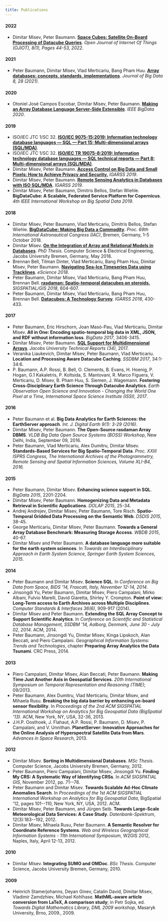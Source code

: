 ```yaml
---
title: Publications
---
```


#### 2022

- Dimitar Misev, Peter Baumann. [**Space Cubes: Satellite On-Board Processing of Datacube Queries**](https://www.ronpub.com/ojiot/OJIOT_2022v8i1n05_Misev.html). *Open Journal of Internet Of Things (OJIOT), 8(1), Pages 44-53, 2022*.

#### 2021

- Peter Baumann, Dimitar Misev, Vlad Merticariu, Bang Pham Huu. [**Array databases: concepts, standards, implementations**](https://journalofbigdata.springeropen.com/articles/10.1186/s40537-020-00399-2). *Journal of Big Data 8, 28 (2021)*.

#### 2020

- Otoniel José Campos Escobar, Dimitar Misev, Peter Baumann. [**Making an Array Database Language Server-Side Extensible**](https://ieeexplore.ieee.org/document/9378108/). *IEEE BigData 2020*.

#### 2019

- ISO/IEC JTC 1/SC 32. [**ISO/IEC 9075-15:2019: Information technology database languages &mdash; SQL &mdash; Part 15: Multi-dimensional arrays (SQL/MDA)**](https://www.iso.org/standard/67382.html).
- ISO/IEC JTC 1/SC 32. [**ISO/IEC TR 19075-8:2019: Information technology database languages &mdash; SQL technical reports &mdash; Part 8: Multi-dimensional arrays (SQL/MDA)**](https://www.iso.org/standard/69777.html).
- Dimitar Misev, Peter Baumann. [**Access Control on Big Data and Small Pixels: How to Achieve Privacy and Security.**](https://ieeexplore.ieee.org/document/8898179) *IGARSS 2019*.
- Dimitar Misev, Peter Baumann. [**Remote Sensing Analytics in Databases with ISO SQL/MDA**](https://ieeexplore.ieee.org/document/8898179). *IGARSS 2019*.
- Dimitar Misev, Peter Baumann, Dimitris Bellos, Stefan Wiehle. **BigDataCube: A Scalable, Federated Service Platform for Copernicus**. *4th IEEE International Workshop on Big Spatial Data 2019*.

#### 2018

- Dimitar Misev, Peter Baumann, Vlad Merticariu, Dimitris Bellos, Stefan Wiehle. [**BigDataCube: Making Big Data a Commodity**](https://iafastro.directory/iac/archive/browse/IAC-18/B1/4/44924/). *Proc. 69th International Astronautical Congress (IAC)*, Bremen, Germany, 1-5 October 2018.
- Dimitar Misev. [**On the Integration of Array and Relational Models in Databases**](http://nbn-resolving.org/urn:nbn:de:gbv:579-opus-1008050). *PhD Thesis*. Computer Science & Electrical Engineering, Jacobs University Bremen, Germany, May 2018.
- Brennan Bell, Tilman Dinter, Vlad Merticariu, Bang Pham Huu, Dimitar Misev, Peter Baumann. [**Navigating Sea-Ice Timeseries Data using Tracklines**](https://doi.org/10.1109/eScience.2018.00115). *eScience 2018*.
- Peter Baumann, Dimitar Misev, Vlad Merticariu, Bang Pham Huu, Brennan Bell. [**rasdaman: Spatio-temporal datacubes on steroids.**](https://doi.org/10.1145/3274895.3274988) *SIGSPATIAL/GIS 2018*, 604-607.
- Peter Baumann, Dimitar Misev, Vlad Merticariu, Bang Pham Huu, Brennan Bell. [**Datacubes: A Technology Survey**](https://www.doi.org/10.1109/IGARSS.2018.8518920). *IGARSS 2018*, 430-433.

#### 2017

- Peter Baumann, Eric Hirschorn, Joan Masó-Pau, Vlad Merticariu, Dimitar Misev. **All in One: Encoding spatio-temporal big data in XML, JSON, and RDF without information loss**. *BigData 2017*, 3406-3415.
- Dimitar Misev, Peter Baumann. [**SQL Support for Multidimensional Arrays**](http://nbn-resolving.org/urn:nbn:de:gbv:579-opus-1007237). *Jacobs University Technical Reports (34)*, 2017.
- Veranika Liaukevich, Dimitar Misev, Peter Baumann, Vlad Merticariu. **Location and Processing Aware Datacube Caching**. *SSDBM 2017*, 34:1-34:6.
- P. Baumann, A.P. Rossi, B. Bell, O. Clements, B. Evans, H. Hoenig, P. Hogan, G.1 Kakaletris, P. Koltsida, S. Mantovani, R. Marco Figuera, V. Merticariu, D. Misev, B. Pham Huu, S. Siemen, J. Wagemann. **Fostering Cross-Disciplinary Earth Science Through Datacube Analytics**. *Earth Observation Open Science and Innovation - Changing the World One Pixel at a Time, International Space Science Institute (ISSI), 2017*.

#### 2016

- Peter Baumann et al. **Big Data Analytics for Earth Sciences: the EarthServer approach**. *Int. J. Digital Earth 9(1): 3-29 (2016)*.
- Dimitar Misev, Peter Baumann. **The Open-Source rasdaman Array DBMS**. *VLDB Big Data Open Source Systems (BOSS) Workshop*, New Delhi, India, September 09, 2016.
- Peter Baumann, Vlad Merticariu, Alex Dumitru, Dimitar Misev. **Standards-Based Services for Big Spatio-Temporal Data**. *Proc. XXIII ISPRS Congress, The International Archives of the Photogrammetry, Remote Sensing and Spatial Information Sciences, Volume XLI-B4, 2016.*

#### 2015

- Peter Baumann, Dimitar Misev. **Enhancing science support in SQL**. *BigData 2015*, 2201-2204.
- Dimitar Misev, Peter Baumann. **Homogenizing Data and Metadata Retrieval in Scientific Applications**. *DOLAP 2015*, 25-34.
- Andrej Andrejev, Dimitar Misev, Peter Baumann, Tore Risch. **Spatio-Temporal Gridded Data Processing on the Semantic Web**. *DSDIS 2015*, 38-45.
- George Merticariu, Dimitar Misev, Peter Baumann. **Towards a General Array Database Benchmark: Measuring Storage Access**. *WBDB 2015*, 40-67.
- Dimitar Misev and Peter Baumann. **A database language more suitable for the earth system sciences**. In *Towards an Interdisciplinary Approach in Earth System Science, Springer Earth System Sciences, 2015*.

#### 2014

- Peter Baumann and Dimitar Misev. **Science SQL**. In *Conference on Big Data from Space, BiDS '14, Frascati, Italy, November 12-14, 2014*.
- Jinsongdi Yu, Peter Baumann, Dimitar Misev, Piero Campalani, Mirko Albani, Fulvio Marelli, David Giaretta, Shirley Y. Crompton.
**Point of view: Long-Term access to Earth Archives across Multiple Disciplines**. *Computer Standards & Interfaces 36(6)*, 909-917 (2014).
- Dimitar Misev and Peter Baumann. **Extending the SQL Array Concept to Support Scientific Analytics**. In *Conference on Scientific and Statistical Database Management, SSDBM '14, Aalborg, Denmark, June 30 - July 02, 2014*. ACM, 2014.
- Peter Baumann, Jinsongdi Yu, Dimitar Misev, Kinga Lipskoch, Alan Beccati, and Piero Campalani. *Geographical Information Systems: Trends and Technologies*, chapter **Preparing Array Analytics the Data Tsunami**. CRC Press, 2014.

#### 2013

- Piero Campalani, Dimitar Misev, Alan Beccati, Peter Baumann. **Making Time Just Another Axis in Geospatial Services**. *20th International Symposium on Temporal Representation and Reasoning (TIME)*; 09/2013.
- Peter Baumann, Alex Dumitru, Vlad Merticariu, Dimitar Misev, and Mihaela Rusu. **Breaking the big data barrier by enhancing on-board sensor flexibility**. In *Proceedings of the 2nd ACM SIGSPATIAL International Workshop on Analytics for Big Geospatial Data (BigSpatial '13)*. ACM, New York, NY, USA, 32-36, 2013.
- J.H.P. Oosthoek, J. Flahaut, A.P. Rossi, P. Baumann, D. Misev, P. Campalani, and V. Unnithan. **PlanetServer: Innovative Approaches for the Online Analysis of Hyperspectral Satellite Data from Mars**. *Advances in Space Research*, 2013.

#### 2012

- Dimitar Misev. **Sorting in Multidimensional Databases**. *MSc Thesis*. Computer Science, Jacobs University Bremen, Germany, 2012.
- Peter Baumann, Piero Campalani, Dimitar Misev, Jinsongdi Yu. **Finding My CRS: A Systematic Way of Identifying CRSs**. In *ACM SIGSPATIAL GIS*, November 2012, pp. 71--78.
- Peter Baumann and Dimitar Misev. **Towards Scalable Ad-Hoc Climate Anomalies Search**. In *Proceedings of the 1st ACM SIGSPATIAL International Workshop on Analytics for Big Geospatial Data*, BigSpatial '12, pages 101--110, New York, NY, USA, 2012. ACM.
- Dimitar Misev, Peter Baumann, and Jürgen Seib. **Towards Large-Scale Meteorological Data Services: A Case Study**. *Datenbank-Spektrum*, 12(3):183--192, 2012.
- Dimitar Misev, Mihaela Rusu, Peter Baumann. **A Semantic Resolver for Coordinate Reference Systems**. *Web and Wireless Geographical Information Systems - 11th International Symposium*, W2GIS 2012, Naples, Italy, April 12-13, 2012.

#### 2010

- Dimitar Misev. **Integrating SUMO and OMDoc**. *BSc Thesis*. Computer Science, Jacobs University Bremen, Germany, 2010.

#### 2009

- Heinrich Stamerjohanns, Deyan Ginev, Catalin David, Dimitar Misev, Vladimir Zamdzhiev, Michael Kohlhase. **MathML-aware article conversion from LaTeX, A comparison study**; in Petr Sojka, ed. *Towards Digital Mathematics Library, DML 2009 workshop*, Masaryk University, Brno, 2009., 2009.
